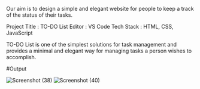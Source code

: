 Our aim is to design a simple and elegant website for people to keep a track of the status of their tasks.

Project Title : TO-DO List
Editor : VS Code
Tech Stack : HTML, CSS, JavaScript

TO-DO List is one of the simplest solutions for task management and provides a minimal and elegant way for managing
tasks a person wishes to accomplish.

#Output

![Screenshot (38)](https://github.com/krishnnaa15/To-Do-List/assets/141332207/306fb072-b704-40ce-b906-d786eeeb55ad)
![Screenshot (40)](https://github.com/krishnnaa15/To-Do-List/assets/141332207/56563ae0-f2da-43ee-8703-08c778bdf381)
